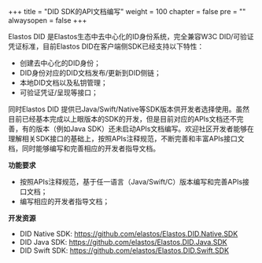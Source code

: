 +++
title = "DID SDK的API文档编写"
weight = 100
chapter = false
pre = ""
alwaysopen = false
+++ 

Elastos DID 是Elastos生态中去中心化的ID身份系统，完全兼容W3C DID/可验证凭证标准，目前Elastos DID在客户端侧SDK已经支持以下特性：

- 创建去中心化的DID身份；
- DID身份对应的DID文档发布/更新到DID侧链；
- 本地DID文档以及私钥管理；
- 可验证凭证/呈现等接口；

同时Elastos DID 提供已Java/Swift/Native等SDK版本供开发者选择使用。虽然目前已经基本完成以上眼版本的SDK的开发，但是目前对应的APIs文档还不完善，有的版本（例如Java SDK）还未启动APIs文档编写。欢迎社区开发者能够在理解相关SDK接口的基础上，按照APIs注释规范，不断完善和丰富APIs接口文档，同时能够编写和完善相应的开发者指导文档。

**功能要求**

- 按照APIs注释规范，基于任一语言（Java/Swift/C）版本编写和完善APIs接口文档；
- 编写相应的开发者指导文档；

**开发资源**

- DID Native SDK: https://github.com/elastos/Elastos.DID.Native.SDK
- DID Java SDK: https://github.com/elastos/Elastos.DID.Java.SDK
- DID Swift SDK: https://github.com/elastos/Elastos.DID.Swift.SDK